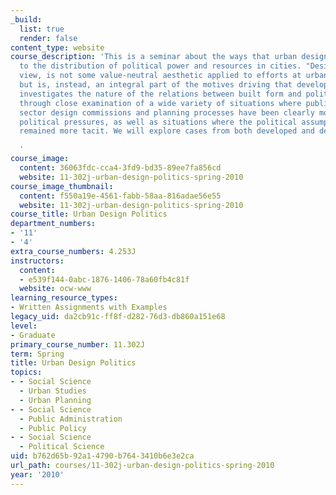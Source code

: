```yaml
---
_build:
  list: true
  render: false
content_type: website
course_description: 'This is a seminar about the ways that urban design contributes
  to the distribution of political power and resources in cities. "Design," in this
  view, is not some value-neutral aesthetic applied to efforts at urban development
  but is, instead, an integral part of the motives driving that development. The class
  investigates the nature of the relations between built form and political purposes
  through close examination of a wide variety of situations where public and private
  sector design commissions and planning processes have been clearly motivated by
  political pressures, as well as situations where the political assumptions have
  remained more tacit. We will explore cases from both developed and developing countries.

  '
course_image:
  content: 36063fdc-cca4-3fd9-bd35-89ee7fa856cd
  website: 11-302j-urban-design-politics-spring-2010
course_image_thumbnail:
  content: f550a19e-4561-fabb-58aa-816adae56e55
  website: 11-302j-urban-design-politics-spring-2010
course_title: Urban Design Politics
department_numbers:
- '11'
- '4'
extra_course_numbers: 4.253J
instructors:
  content:
  - e539f144-0abc-1876-1406-78a60fb4c81f
  website: ocw-www
learning_resource_types:
- Written Assignments with Examples
legacy_uid: da2cb91c-ff8f-d282-76d3-db860a151e68
level:
- Graduate
primary_course_number: 11.302J
term: Spring
title: Urban Design Politics
topics:
- - Social Science
  - Urban Studies
  - Urban Planning
- - Social Science
  - Public Administration
  - Public Policy
- - Social Science
  - Political Science
uid: b762d65b-92a1-4790-b764-3410b6e3e2ca
url_path: courses/11-302j-urban-design-politics-spring-2010
year: '2010'
---
```

